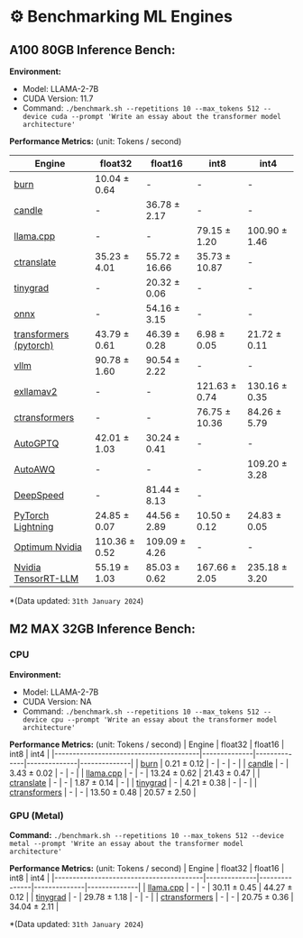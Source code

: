# ⚙️ Benchmarking ML Engines

## A100 80GB Inference Bench:

**Environment:**
- Model: LLAMA-2-7B
- CUDA Version: 11.7
- Command: `./benchmark.sh --repetitions 10 --max_tokens 512 --device cuda --prompt 'Write an essay about the transformer model architecture'`

**Performance Metrics:** (unit: Tokens / second)

| Engine                                      | float32      | float16        | int8          | int4          |
|---------------------------------------------|--------------|----------------|---------------|---------------|
| [burn](/bench_burn/)                        | 10.04 ± 0.64 |      -         |      -        |      -        |
| [candle](/bench_candle/)                    |      -       | 36.78 ± 2.17   |      -        |      -        |
| [llama.cpp](/bench_llamacpp/)               |      -       |      -         | 79.15 ± 1.20  | 100.90 ± 1.46 |
| [ctranslate](/bench_ctranslate/)            | 35.23 ± 4.01 | 55.72 ± 16.66  | 35.73 ± 10.87 |      -        |
| [tinygrad](/bench_tinygrad/)                |      -       | 20.32 ± 0.06   |      -        |      -        |
| [onnx](/bench_onnxruntime/)                 |      -       | 54.16 ± 3.15   |      -        |      -        |
| [transformers (pytorch)](/bench_pytorch/)   | 43.79 ± 0.61 | 46.39 ± 0.28   | 6.98 ± 0.05   | 21.72 ± 0.11  |
| [vllm](/bench_vllm/)                        | 90.78 ± 1.60 | 90.54 ± 2.22   |      -        |      -        |
| [exllamav2](/bench_exllamav2/)              |      -       |      -         | 121.63 ± 0.74 | 130.16 ± 0.35 |
| [ctransformers](/bench_ctransformers/)      |      -       |      -         | 76.75 ± 10.36 | 84.26 ± 5.79  |
| [AutoGPTQ](/bench_autogptq/)                | 42.01 ± 1.03 | 30.24 ± 0.41   |      -        |      -        |
| [AutoAWQ](/bench_autoawq/)                  |      -       |      -         |      -        | 109.20 ± 3.28 |
| [DeepSpeed](/bench_deepspeed/)              |      -       | 81.44 ± 8.13   |      -        |               |
| [PyTorch Lightning](/bench_lightning/)      | 24.85 ± 0.07 | 44.56 ± 2.89   | 10.50 ± 0.12  | 24.83 ± 0.05  |
| [Optimum Nvidia](/bench_optimum_nvidia/)    | 110.36 ± 0.52| 109.09 ± 4.26  |      -        |      -        |
| [Nvidia TensorRT-LLM](/bench_tensorrtllm/)  | 55.19 ± 1.03 | 85.03 ± 0.62   | 167.66 ± 2.05 | 235.18 ± 3.20 |
*(Data updated: `31th January 2024`)


## M2 MAX 32GB Inference Bench:

### CPU

**Environment:**
- Model: LLAMA-2-7B
- CUDA Version: NA
- Command: `./benchmark.sh --repetitions 10 --max_tokens 512 --device cpu --prompt 'Write an essay about the transformer model architecture'`

**Performance Metrics:** (unit: Tokens / second)
| Engine                                 | float32      | float16      | int8         | int4         |
|----------------------------------------|--------------|--------------|--------------|--------------|
| [burn](/bench_burn/)                   | 0.21 ± 0.12  |      -       |      -       |      -       |
| [candle](/bench_candle/)               |      -       | 3.43 ± 0.02  |      -       |      -       |
| [llama.cpp](/bench_llamacpp/)          |      -       |      -       | 13.24 ± 0.62 | 21.43 ± 0.47 |
| [ctranslate](/bench_ctranslate/)       |      -       |      -       | 1.87 ± 0.14  |      -       |
| [tinygrad](/bench_tinygrad/)           |      -       | 4.21 ± 0.38  |      -       |      -       |
| [ctransformers](/bench_ctransformers/) |      -       |      -       | 13.50 ± 0.48 | 20.57 ± 2.50 |


### GPU (Metal)

**Command:** `./benchmark.sh --repetitions 10 --max_tokens 512 --device metal --prompt 'Write an essay about the transformer model architecture'`

**Performance Metrics:** (unit: Tokens / second)
| Engine                                  | float32      | float16       | int8         | int4         |
|-----------------------------------------|--------------|---------------|--------------|--------------|
| [llama.cpp](/bench_llamacpp/)           |      -       |      -        | 30.11 ± 0.45 | 44.27 ± 0.12 |
| [tinygrad](/bench_tinygrad/)            |      -       | 29.78 ± 1.18  |      -       |      -       |
| [ctransformers](/bench_ctransformers/)  |      -       |      -        | 20.75 ± 0.36 | 34.04 ± 2.11 |

*(Data updated: `31th January 2024`)
